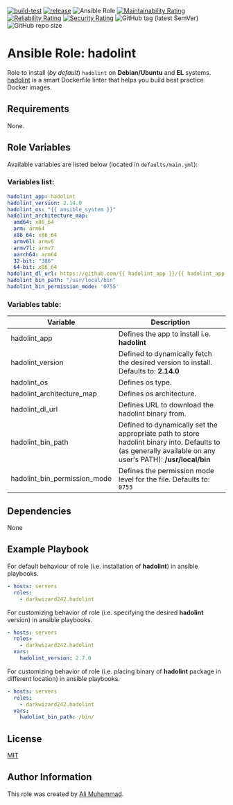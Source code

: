 [![build-test](https://github.com/darkwizard242/ansible-role-hadolint/workflows/build-and-test/badge.svg?branch=master)](https://github.com/darkwizard242/ansible-role-hadolint/actions?query=workflow%3Abuild-and-test) [![release](https://github.com/darkwizard242/ansible-role-hadolint/workflows/release/badge.svg)](https://github.com/darkwizard242/ansible-role-hadolint/actions?query=workflow%3Arelease) ![Ansible Role](https://img.shields.io/ansible/role/d/darkwizard242/hadolint) [![Maintainability Rating](https://sonarcloud.io/api/project_badges/measure?project=ansible-role-hadolint&metric=sqale_rating)](https://sonarcloud.io/dashboard?id=ansible-role-hadolint) [![Reliability Rating](https://sonarcloud.io/api/project_badges/measure?project=ansible-role-hadolint&metric=reliability_rating)](https://sonarcloud.io/dashboard?id=ansible-role-hadolint) [![Security Rating](https://sonarcloud.io/api/project_badges/measure?project=ansible-role-hadolint&metric=security_rating)](https://sonarcloud.io/dashboard?id=ansible-role-hadolint) ![GitHub tag (latest SemVer)](https://img.shields.io/github/tag/darkwizard242/ansible-role-hadolint?label=release) ![GitHub repo size](https://img.shields.io/github/repo-size/darkwizard242/ansible-role-hadolint?color=orange&style=flat-square)

# Ansible Role: hadolint

Role to install (_by default_) `hadolint` on **Debian/Ubuntu** and **EL** systems. [hadolint](https://github.com/hadolint/hadolint) is a smart Dockerfile linter that helps you build best practice Docker images.

## Requirements

None.

## Role Variables

Available variables are listed below (located in `defaults/main.yml`):

### Variables list:

```yaml
hadolint_app: hadolint
hadolint_version: 2.14.0
hadolint_os: "{{ ansible_system }}"
hadolint_architecture_map:
  amd64: x86_64
  arm: arm64
  x86_64: x86_64
  armv6l: armv6
  armv7l: armv7
  aarch64: arm64
  32-bit: "386"
  64-bit: x86_64
hadolint_dl_url: https://github.com/{{ hadolint_app }}/{{ hadolint_app }}/releases/download/v{{ hadolint_version }}/{{ hadolint_app }}-{{ hadolint_os }}-{{ hadolint_architecture_map[ansible_architecture] }}
hadolint_bin_path: "/usr/local/bin"
hadolint_bin_permission_mode: '0755'
```

### Variables table:

Variable                     | Description
---------------------------- | ----------------------------------------------------------------------------------------------------------------------------------------------------------
hadolint_app                 | Defines the app to install i.e. **hadolint**
hadolint_version             | Defined to dynamically fetch the desired version to install. Defaults to: **2.14.0**
hadolint_os                  | Defines os type.
hadolint_architecture_map    | Defines os architecture.
hadolint_dl_url              | Defines URL to download the hadolint binary from.
hadolint_bin_path            | Defined to dynamically set the appropriate path to store hadolint binary into. Defaults to (as generally available on any user's PATH): **/usr/local/bin**
hadolint_bin_permission_mode | Defines the permission mode level for the file. Defaults to: `0755`

## Dependencies

None

## Example Playbook

For default behaviour of role (i.e. installation of **hadolint**) in ansible playbooks.

```yaml
- hosts: servers
  roles:
    - darkwizard242.hadolint
```

For customizing behavior of role (i.e. specifying the desired **hadolint** version) in ansible playbooks.

```yaml
- hosts: servers
  roles:
    - darkwizard242.hadolint
  vars:
    hadolint_version: 2.7.0
```

For customizing behavior of role (i.e. placing binary of **hadolint** package in different location) in ansible playbooks.

```yaml
- hosts: servers
  roles:
    - darkwizard242.hadolint
  vars:
    hadolint_bin_path: /bin/
```

## License

[MIT](https://github.com/darkwizard242/ansible-role-hadolint/blob/master/LICENSE)

## Author Information

This role was created by [Ali Muhammad](https://www.alimuhammad.dev/).
